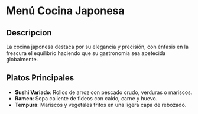 # Menú Cocina Japonesa

## Descripcion

La cocina japonesa destaca por su elegancia y precisión, con énfasis en la frescura  el equilibrio haciendo que su gastronomia sea apetecida globalmente.

## Platos Principales

* **Sushi Variado**: Rollos de arroz con pescado crudo, verduras o mariscos.
* **Ramen**: Sopa caliente de fideos con caldo, carne y huevo.
* **Tempura**: Mariscos y vegetales fritos en una ligera capa de rebozado. 